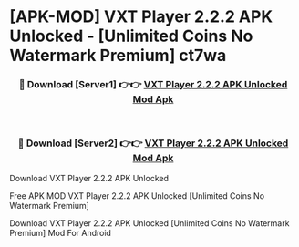 # [APK-MOD] VXT Player 2.2.2 APK Unlocked - [Unlimited Coins No Watermark Premium] ct7wa



<div align="center">
<h3>🔴 Download [Server1] 👉👉 <a href="https://momento.my/?title=VXT_Player_2.2.2_APK_Unlocked">VXT Player 2.2.2 APK Unlocked Mod Apk</a></h3><br>

<h3>🔴 Download [Server2] 👉👉 <a href="https://momento.my/?title=VXT_Player_2.2.2_APK_Unlocked">VXT Player 2.2.2 APK Unlocked Mod Apk</a></h3>
</div>



Download VXT Player 2.2.2 APK Unlocked 

Free APK MOD VXT Player 2.2.2 APK Unlocked [Unlimited Coins No Watermark Premium]

Download VXT Player 2.2.2 APK Unlocked [Unlimited Coins No Watermark Premium] Mod For Android
